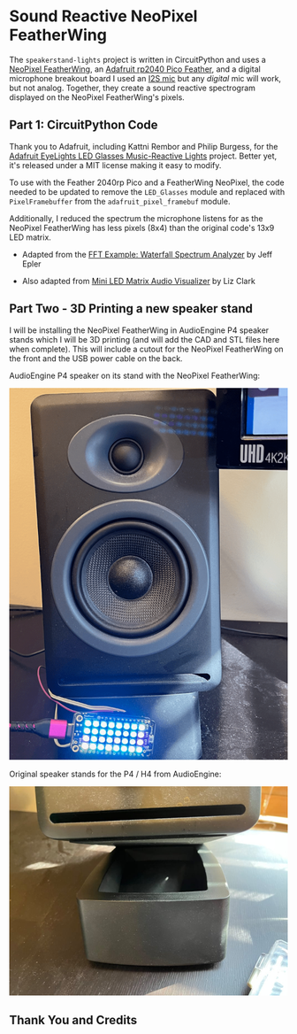 # Sound Reactive NeoPixel FeatherWing 

The `speakerstand-lights` project is written in CircuitPython and     uses a [NeoPixel FeatherWing](https://www.adafruit.com/product/3124), an [Adafruit rp2040 Pico Feather](https://learn.adafruit.com/adafruit-feather-rp2040-pico), and a digital microphone breakout board I used an [I2S mic](https://learn.adafruit.com/adafruit-i2s-mems-microphone-breakout) but any *digital* mic will work, but not analog. Together, they create a sound reactive spectrogram displayed on the NeoPixel FeatherWing's pixels.

## Part 1: CircuitPython Code

Thank you to Adafruit, including Kattni Rembor and Philip Burgess, for the [Adafruit EyeLights LED Glasses Music-Reactive Lights](https://learn.adafruit.com/adafruit-eyelights-led-glasses-and-driver/music-reactive-lights) project.  Better yet, it's released under a MIT license making it easy to modify.

To use with the Feather 2040rp Pico and a FeatherWing NeoPixel, the code needed to be updated to remove the `LED_Glasses` module and replaced with `PixelFramebuffer` from the `adafruit_pixel_framebuf` module.

Additionally, I reduced the spectrum the microphone listens for as the NeoPixel FeatherWing has less pixels (8x4) than the original code's 13x9 LED matrix.

* Adapted from the [FFT Example: Waterfall Spectrum Analyzer](https://learn.adafruit.com/ulab-crunch-numbers-fast-with-circuitpython/overview ) by Jeff Epler

* Also adapted from [Mini LED Matrix Audio Visualizer](https://learn.adafruit.com/mini-led-matrix-audio-visualizer/code-the-mini-led-matrix-audio-visualizer) by Liz Clark

## Part Two - 3D Printing a new speaker stand

I will be installing the NeoPixel FeatherWing in AudioEngine P4 speaker stands which I will be 3D printing (and will add the CAD and STL files here when complete).  This will include a cutout for the NeoPixel FeatherWing on the front and the USB power cable on the back.

AudioEngine P4 speaker on its stand with the NeoPixel FeatherWing:

![AudioEngine P4 speaker on its stand with the NeoPixel FeatherWing](/pictures/speaker-feather.png)

Original speaker stands for the P4 / H4 from AudioEngine:

![Original speaker stands for the P4 / H4 from AudioEngine:](/pictures/p4-speakerstand.jpg)

## Thank You and Credits



